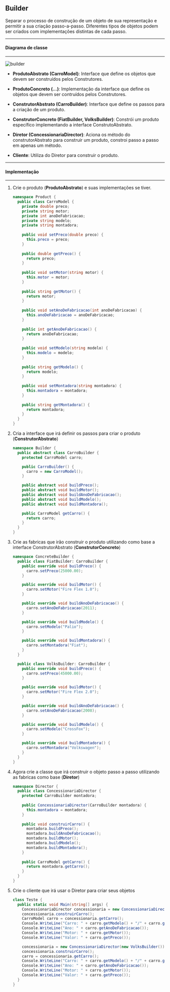 ## Builder

Separar o processo de construção de um objeto de sua representação e permitir a sua criação passo-a-passo. Diferentes tipos de objetos podem ser
criados com implementações distintas de cada passo.

***
#### Diagrama de classe
***

![builder](https://cloud.githubusercontent.com/assets/14116020/26184556/20f84e22-3b5c-11e7-946a-5211bfaeef48.png)

* **ProdutoAbstrato (CarroModel)**: Interface que define os objetos que devem ser construídos pelos Construtores.

* **ProdutoConcreto (...)**: Implementação da interface que define os objetos que devem ser contruídos pelos Construtores.

* **ConstrutorAbstrato (CarroBuilder)**: Interface que define os passos para a criação de um produto.

* **ConstrutorConcreto (FiatBuilder, VolksBuilder)**: Constrói um produto específico implementando a interface ConstrutoAbstrato.

* **Diretor (ConcessionariaDirector)**: Aciona os método do construtorAbstrato para construir um produto, constroi passo a passo em apenas um método.

* **Cliente**: Utiliza do Diretor para construir o produto.

***
#### Implementação
***

1. Crie o produto (**ProdutoAbstrato**) e suas implementações se tiver.

    ```c#
    namespace Product {
      public class CarroModel {
        private double preco;
        private string motor;
        private int anoDeFabricacao;
        private string modelo;
        private string montadora;
      
        public void setPreco(double preco) {
          this.preco = preco;
        }
      
        public double getPreco() {
          return preco;
        }
      
        public void setMotor(string motor) {
          this.motor = motor;
        }
      
        public string getMotor() {
          return motor;
        }
      
        public void setAnoDeFabricacao(int anoDeFabricacao) {
          this.anoDeFabricacao = anoDeFabricacao;
        }
      
        public int getAnoDeFabricacao() {
          return anoDeFabricacao;
        }
      
        public void setModelo(string modelo) {
          this.modelo = modelo;
        }
      
        public string getModelo() {
          return modelo;
        }
      
        public void setMontadora(string montadora) {
          this.montadora = montadora;
        }
      
        public string getMontadora() {
          return montadora;
        }
      }
    }
    ```

2. Cria a interface que irá definir os passos para criar o produto (**ConstrutorAbstrato**)

    ```c#
    namespace Builder {
      public abstract class CarroBuilder {
        protected CarroModel carro;
    
        public CarroBuilder() {
          carro = new CarroModel();
        }
    
        public abstract void buildPreco();
        public abstract void buildMotor();
        public abstract void buildAnoDeFabricacao();
        public abstract void buildModelo();
        public abstract void buildMontadora();
    
        public CarroModel getCarro() {
          return carro;
        }
      }
    }
    ```

3. Crie as fabricas que irão construir o produto utilizando como base a interface ConstrutorAbstrato (**ConstrutorConcreto**)

    ```c#
    namespace ConcreteBuilder {
      public class FiatBuilder: CarroBuilder {
        public override void buildPreco() {
          carro.setPreco(25000.00);
        }
    
        public override void buildMotor() {
          carro.setMotor("Fire Flex 1.0");
        }
    
        public override void buildAnoDeFabricacao() {
          carro.setAnoDeFabricacao(2011);
        }
    
        public override void buildModelo() {
          carro.setModelo("Palio");
        }
    
        public override void buildMontadora() {
          carro.setMontadora("Fiat");
        }
      }
    
      public class VolksBuilder: CarroBuilder {
        public override void buildPreco() {
          carro.setPreco(45000.00);
        }
    
        public override void buildMotor() {
          carro.setMotor("Fire Flex 2.0");
        }
    
        public override void buildAnoDeFabricacao() {
          carro.setAnoDeFabricacao(2008);
        }
    
        public override void buildModelo() {
          carro.setModelo("CrossFox");
        }
    
        public override void buildMontadora() {
          carro.setMontadora("Volkswagen");
        }
      }
    }
    ```

4. Agora crie a classe que irá construir o objeto passo a passo utilizando as fabricas como base (**Diretor**)

    ```c#
    namespace Director {
      public class ConcessionariaDirector {
        protected CarroBuilder montadora;
      
        public ConcessionariaDirector(CarroBuilder montadora) {
          this.montadora = montadora;
        }
      
        public void construirCarro() {
          montadora.buildPreco();
          montadora.buildAnoDeFabricacao();
          montadora.buildMotor();
          montadora.buildModelo();
          montadora.buildMontadora();
        }
      
        public CarroModel getCarro() {
          return montadora.getCarro();
        }
      }
    }
    ```

5. Crie o cliente que irá usar o Diretor para criar seus objetos

    ```c#
    class Teste {
      public static void Main(string[] args) {
        ConcessionariaDirector concessionaria = new ConcessionariaDirector(new FiatBuilder());
        concessionaria.construirCarro();
        CarroModel carro = concessionaria.getCarro();
        Console.WriteLine("Carro: " + carro.getModelo() + "/" + carro.getMontadora());
        Console.WriteLine("Ano: " + carro.getAnoDeFabricacao());
        Console.WriteLine("Motor: " + carro.getMotor());
        Console.WriteLine("Valor: " + carro.getPreco());
    
        concessionaria = new ConcessionariaDirector(new VolksBuilder());
        concessionaria.construirCarro();
        carro = concessionaria.getCarro();
        Console.WriteLine("Carro: " + carro.getModelo() + "/" + carro.getMontadora());
        Console.WriteLine("Ano: " + carro.getAnoDeFabricacao());
        Console.WriteLine("Motor: " + carro.getMotor());
        Console.WriteLine("Valor: " + carro.getPreco());
      }
    }
    ```
